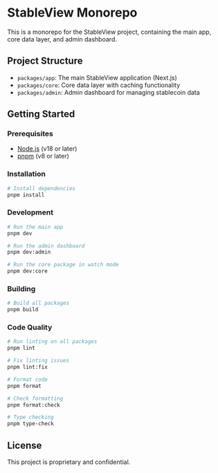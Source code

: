# StableView Monorepo

This is a monorepo for the StableView project, containing the main app, core data layer, and admin dashboard.

## Project Structure

- `packages/app`: The main StableView application (Next.js)
- `packages/core`: Core data layer with caching functionality
- `packages/admin`: Admin dashboard for managing stablecoin data

## Getting Started

### Prerequisites

- [Node.js](https://nodejs.org/) (v18 or later)
- [pnpm](https://pnpm.io/) (v8 or later)

### Installation

```bash
# Install dependencies
pnpm install
```

### Development

```bash
# Run the main app
pnpm dev

# Run the admin dashboard
pnpm dev:admin

# Run the core package in watch mode
pnpm dev:core
```

### Building

```bash
# Build all packages
pnpm build
```

### Code Quality

```bash
# Run linting on all packages
pnpm lint

# Fix linting issues
pnpm lint:fix

# Format code
pnpm format

# Check formatting
pnpm format:check

# Type checking
pnpm type-check
```

## License

This project is proprietary and confidential.
